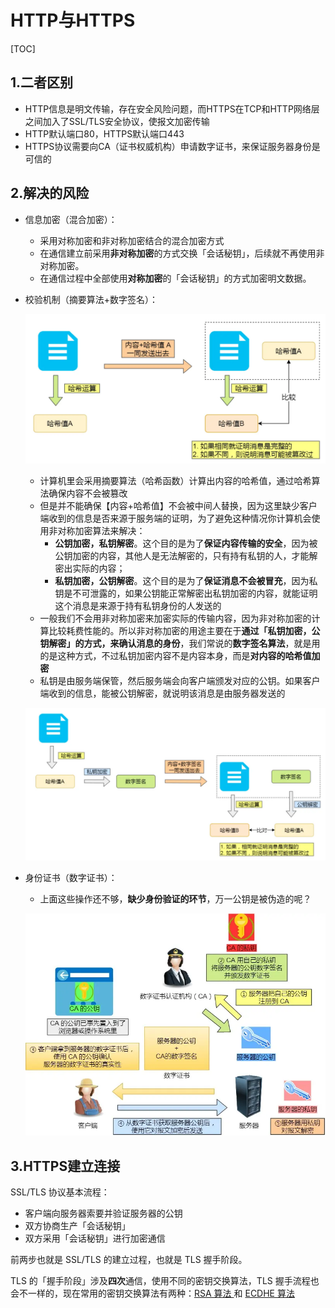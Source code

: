 # HTTP与HTTPS

[TOC]

## 1.二者区别

* HTTP信息是明文传输，存在安全风险问题，而HTTPS在TCP和HTTP网络层之间加入了SSL/TLS安全协议，使报文加密传输
* HTTP默认端口80，HTTPS默认端口443
* HTTPS协议需要向CA（证书权威机构）申请数字证书，来保证服务器身份是可信的



## 2.解决的风险

* 信息加密（混合加密）：

  * 采用对称加密和非对称加密结合的混合加密方式
  * 在通信建立前采用**非对称加密**的方式交换「会话秘钥」，后续就不再使用非对称加密。
  * 在通信过程中全部使用**对称加密**的「会话秘钥」的方式加密明文数据。

* 校验机制（摘要算法+数字签名）：

  ![](.img/5.assets/摘要算法.webp)

  * 计算机里会采用摘要算法（哈希函数）计算出内容的哈希值，通过哈希算法确保内容不会被篡改
  * 但是并不能确保【内容+哈希值】不会被中间人替换，因为这里缺少客户端收到的信息是否来源于服务端的证明，为了避免这种情况你计算机会使用非对称加密算法来解决：
    * **公钥加密，私钥解密**。这个目的是为了**保证内容传输的安全**，因为被公钥加密的内容，其他人是无法解密的，只有持有私钥的人，才能解密出实际的内容；
    * **私钥加密，公钥解密**。这个目的是为了**保证消息不会被冒充**，因为私钥是不可泄露的，如果公钥能正常解密出私钥加密的内容，就能证明这个消息是来源于持有私钥身份的人发送的
  * 一般我们不会用非对称加密来加密实际的传输内容，因为非对称加密的计算比较耗费性能的。所以非对称加密的用途主要在于**通过「私钥加密，公钥解密」的方式，来确认消息的身份**，我们常说的**数字签名算法**，就是用的是这种方式，不过私钥加密内容不是内容本身，而是**对内容的哈希值加密**
  * 私钥是由服务端保管，然后服务端会向客户端颁发对应的公钥。如果客户端收到的信息，能被公钥解密，就说明该消息是由服务器发送的

  ![](.img/5.assets/数字签名.webp)

* 身份证书（数字证书）：

  * 上面这些操作还不够，**缺少身份验证的环节**，万一公钥是被伪造的呢？

  ![](.img/5.assets/22-数字证书工作流程.webp)



## 3.HTTPS建立连接

SSL/TLS 协议基本流程：

- 客户端向服务器索要并验证服务器的公钥
- 双方协商生产「会话秘钥」
- 双方采用「会话秘钥」进行加密通信

前两步也就是 SSL/TLS 的建立过程，也就是 TLS 握手阶段。

TLS 的「握手阶段」涉及**四次**通信，使用不同的密钥交换算法，TLS 握手流程也会不一样的，现在常用的密钥交换算法有两种：[RSA 算法 ](https://xiaolincoding.com/network/2_http/https_rsa.html)和 [ECDHE 算法](https://xiaolincoding.com/network/2_http/https_ecdhe.html)